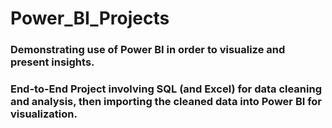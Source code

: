 # Power_BI_Projects

### Demonstrating use of Power BI in order to visualize and present insights. 
### End-to-End Project involving SQL (and Excel) for data cleaning and analysis, then importing the cleaned data into Power BI for visualization.

